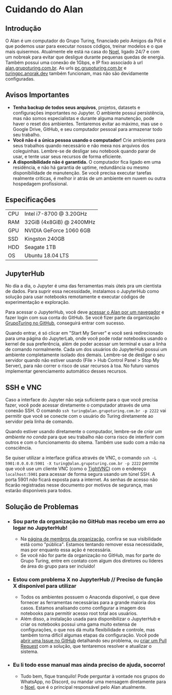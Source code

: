 # Cuidando do Alan

## Introdução

O Alan é um computador do Grupo Turing, financiado pelo Amigos da Póli e que podemos usar para executar nossos códigos, treinar modelos e o que mais quisermos.
Atualmente ele está na casa do [Noel](https://github.com/anor4k), ligado 24/7 e com um nobreak para evitar que desligue durante pequenas quedas de energia.
Também possui uma conexão de 1Gbps, e IP fixo associado à url [alan.grupoturing.com.br](https://alan.grupoturing.com.br).
As urls [pc.grupoturing.com.br](https://pc.grupoturing.com.br) e [turingpc.anorak.dev](https://turingpc.anorak.dev) também funcionam, mas não são devidamente configuradas.

## Avisos Importantes

- **Tenha backup de todos seus arquivos**, projetos, datasets e configurações importantes no Jupyter. O ambiente possui persistência, mas não somos especialistas e durante alguma manutenção, pode haver o reset dos ambientes. Tentaremos evitar ao máximo, mas use o Google Drive, GitHub, e seu computador pessoal para armazenar todo seu trabalho.
- **Você não é a única pessoa usando o computador!** Crie ambientes para seus trabalhos quando necessário e não mexa nos arquivos dos coleguinhas. Lembre-se de desligar seu notebook quando parar de usar, e tente usar seus recursos de forma eficiente.
- **A disponibilidade não é garantida.** O computador fica ligado em uma residência, e não há garantia de uptime, redundância ou mesmo disponibilidade de manutenção. Se você precisa executar tarefas realmente críticas, é melhor ir atrás de um ambiente em nuvem ou outra hospedagem profissional.

## Especificações

| | |
|---|---|
| CPU | Intel i7-8700 @ 3.20GHz |
| RAM | 32GiB (4x8GiB) @ 2400MHz |
| GPU | NVIDIA GeForce 1060 6GB |
| SSD | Kingston 240GB |
| HDD | Seagate 1TB |
| OS | Ubuntu 18.04 LTS |

## JupyterHub

No dia a dia, o Jupyter é uma das ferramentas mais úteis pra um cientista de dados.
Para suprir essa necessidade, instalamos o JupyterHub como solução para usar notebooks remotamente e executar códigos de experimentação e exploração.

Para acessar o JupyterHub, você deve [acessar o Alan por um navegador](https://alan.grupoturing.com.br) e fazer login com sua conta do GitHub.
Se você fizer parte da organização [GrupoTuring no GitHub](https://github.com/GrupoTuring), conseguirá entrar com sucesso.

Quando entrar, é só clicar em "Start My Server" e você será redirecionado para uma página do JupyterLab, onde você pode rodar notebooks usando o kernel de sua preferência, além de poder acessar um terminal e usar a linha de comando normalmente.
Cada um dos usuários do JupyterHub possui um ambiente completamente isolado dos demais. Lembre-se de desligar o seu servidor quando não estiver usando (File > Hub Control Panel > Stop My Server), para não correr o risco de usar recursos à toa. No futuro vamos implementar gerenciamento automático desses recursos.

## SSH e VNC  

Caso a interface do Jupyter não seja suficiente para o que você precisa fazer, você pode acessar diretamente o computador através de uma conexão SSH. O comando `ssh turing@alan.grupoturing.com.br -p 2222` vai permitir que você se conecte com o usuário do Turing diretamente ao servidor pela linha de comando.

Quando estiver usando diretamente o computador, lembre-se de *criar um ambiente no conda* para que seu trabalho não corra risco de interferir com outros e com o funcionamento do sitema. Também use sudo com a mão na consciência.

Se quiser utilizar a interface gráfica através de VNC, o comando `ssh -L 5901:0.0.0.0:5901 -X turing@alan.grupoturing.com.br -p 2222` permite que você use um cliente VNC (como o [TightVNC](https://www.tightvnc.com/download.php)) com o endereço `localhost:5901` para acessar de forma segura usando um túnel SSH. A porta 5901 *não* ficará exposta para a internet.
As senhas de acesso não ficarão registradas nesse documento por motivos de segurança, mas estarão disponíveis para todos.

## Solução de Problemas

- ### Sou parte da organização no GitHub mas recebo um erro ao logar no JupyterHub!

  - Na [página de membros da organização](https://github.com/orgs/GrupoTuring/people), confira se sua visibilidade está como "pública". Estamos tentando remover essa necessidade, mas por enquanto essa ação é necessária.
  - Se você não for parte da organização no GitHub, mas for parte do Grupo Turing, entre em contato com algum dos diretores ou líderes de área do grupo para ser incluído!

- ### Estou com problema X no JupyterHub // Preciso de função X disponível para utilizar
  
  - Todos os ambientes possuem o Anaconda disponível, o que deve fornecer as ferramentas necessárias para a grande maioria dos casos. Estamos analisando como configurar a imagem dos notebooks para permitir acesso root total aos usuários.
  - Além disso, a instalação usada para disponibilizar o JupyterHub e criar os notebooks possui uma gama muito extensa de configurações, o que nos dá muita flexibilidade e controle, mas também torna difícil algumas etapas da configuração. Você pode [abrir uma Issue no GitHub](https://github.com/GrupoTuring/jupyterhub-deploy-docker/issues) detalhando seu problema, ou [criar um Pull Request](https://github.com/GrupoTuring/jupyterhub-deploy-docker/pulls) com a solução, que tentaremos resolver e atualizar o sistema.

- ### Eu li todo esse manual mas ainda preciso de ajuda, socorro!
  
  - Tudo bem, fique tranquilo! Pode perguntar à vontade nos grupos do WhatsApp, no Discord, ou mandar uma mensagem diretamente para o [Noel](https://wa.me/5516981268981), que é o principal responsável pelo Alan atualmente.
